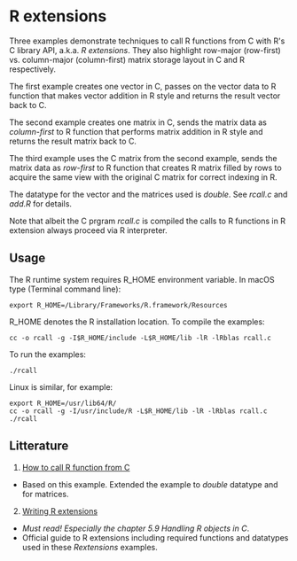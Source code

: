 # R extensions
Three examples demonstrate techniques to call R functions from C
with R's C library API, a.k.a. *R extensions*. They also highlight row-major (row-first) 
vs. column-major (column-first) matrix storage layout in C and R respectively.

The first example creates one vector in C, passes on the vector data to R function that
makes vector addition in R style and returns the result vector back to C.

The second example creates one matrix in C, sends the matrix data as *column-first* to R function
that performs matrix addition in R style and returns the result matrix back to C. 

The third example uses the C matrix from the second example, sends the matrix data 
as *row-first* to R function that creates R matrix filled by rows to acquire the same view 
with the original C matrix for correct indexing in R.

The datatype for the vector and the matrices used is *double*. See *rcall.c* and *add.R* for details.

Note that albeit the C prgram *rcall.c* is compiled the calls to R functions in R extension always 
proceed via R interpreter. 

## Usage

The R runtime system requires R_HOME environment variable. 
In macOS type (Terminal command line):

	export R_HOME=/Library/Frameworks/R.framework/Resources
	
R_HOME denotes the R installation location. To compile the examples:

	cc -o rcall -g -I$R_HOME/include -L$R_HOME/lib -lR -lRblas rcall.c
	
To run the examples:
	
	./rcall

Linux is similar, for example:

	export R_HOME=/usr/lib64/R/
 	cc -o rcall -g -I/usr/include/R -L$R_HOME/lib -lR -lRblas rcall.c
	./rcall

## Litterature

1. [How to call R function from C]( https://pabercrombie.com/wordpress/2014/05/how-to-call-an-r-function-from-c/)
  - Based on this example. Extended the example to *double* datatype and for matrices.
  
2. [Writing R extensions](https://cran.r-project.org/doc/manuals/R-exts.html)
  - *Must read! Especially the chapter 5.9 Handling R objects in C*.
  - Official guide to R extensions including required functions and  datatypes used in these *Rextensions* examples.
